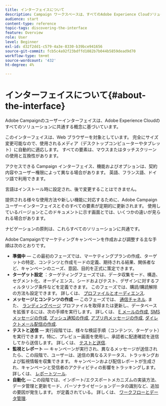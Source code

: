 ```yaml
---
title: インターフェイスについて
description: Campaign ワークスペースは、すべてのAdobe Experience Cloudソリューションに共通する概念に基づいています。
audience: start
content-type: reference
topic-tags: discovering-the-interface
feature: Overview
role: User
level: Beginner
exl-id: d32f2dd1-c579-4a3e-8330-b39bce941656
source-git-commit: fcb5c4a92f23bdffd1082b7b044b5859dead9d70
workflow-type: tm+mt
source-wordcount: '432'
ht-degree: 4%

---
```


# インターフェイスについて{#about-the-interface}

Adobe Campaignのユーザーインターフェイスは、Adobe Experience Cloudのすべてのソリューションに共通する概念に基づいています。

このインターフェイスは、Web ブラウザーを対象としています。 完全にサイズ変更可能なので、使用されるメディア（デスクトップコンピューターやタブレット）に自動的に適応します。 すべての要素は、マウスまたはタッチスクリーンの使用と互換性があります。

アクセスできる Campaign インターフェイス、機能およびオプションは、契約内容やユーザー権限によって異なる場合があります。 英語、フランス語、ドイツ語で利用できます。

言語はインストール時に設定され、後で変更することはできません。

提供される様々な使用方法や新しい機能に対応するために、Adobe Campaignユーザーインターフェイスとそのすべての要素が定期的に更新されます。 使用しているバージョンとこのドキュメントに示す画面とでは、いくつかの違いが見られる場合があります。

ナビゲーションの原則は、これらすべてのソリューションに共通です。

Adobe Campaignでマーケティングキャンペーンを作成および調整する主な手順は次のとおりです。

* **準備中**  — この最初のフェーズでは、マーケティングプランの作成、ターゲットの特定、コンテンツと作成モードの定義、期待される結果、関係者など、キャンペーンのニーズ、意図、目的を正式に策定できます。
* **ターゲット設定** ：ターゲティングフェーズでは、データ収集モード、構造、セグメント化、オーディエンス、シードおよびテスト、デザインに対するフィルタリング条件などを定義できます。 このフェーズでは、購読/購読解除の方法も設定できます。 詳しくは、 [プロファイルとオーディエンス](../../audiences/using/about-profiles.md).
* **メッセージとコンテンツの作成**  — このフェーズでは、 [通信チャネル](../../channels/using/get-started-communication-channels.md). また、 [ランディングページ](../../channels/using/getting-started-with-landing-pages.md) プロファイルを取得または更新し、データベースを拡張するには、次の手順を実行します。 詳しくは、 [E メールの作成](../../channels/using/creating-an-email.md), [SMS メッセージの作成](../../channels/using/creating-an-sms-message.md), [プッシュ通知の作成](../../channels/using/preparing-and-sending-a-push-notification.md), [アプリ内メッセージの作成](../../channels/using/about-in-app-messaging.md), [ダイレクトメール配信の作成](../../channels/using/creating-the-direct-mail.md).
* **テストと送信**  — 実行段階では、様々な検証手順（コンテンツ、ターゲット）を実行できます。特に、プレビュー画面を使用し、承認者に配達確認を送信してから送信します。 詳しくは、 [テストと送信](../../sending/using/get-started-sending-messages.md).
* **監視とレポート**  — キャンペーンが実行され、異なるメッセージが送信されたら、この段階で、ユーザーは、送信の異なるステータス、トラッキングおよび監視情報を収集できます。 キャンペーンおよび配信レポートが生成され、キャンペーンと受信者のアクティビティの影響をトラッキングします。 詳しくは、 [レポートツール](../../reporting/using/about-dynamic-reports.md).
* **自動化**  — この段階では、インポート/エクスポートメカニズムの実装方法、データ管理と更新モード、パーソナライゼーションデータの識別など、追加の要因が発生します。 が定義されている。 詳しくは、 [ワークフローとデータ管理](../../automating/using/get-started-workflows.md).
